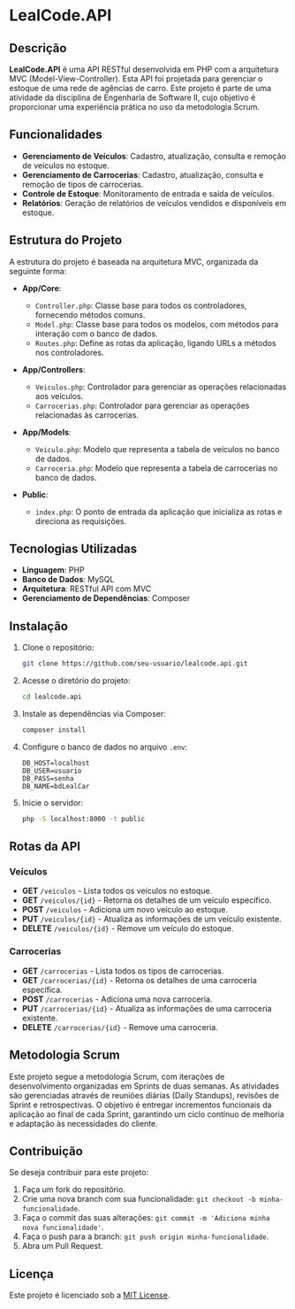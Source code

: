 # LealCode.API

## Descrição

**LealCode.API** é uma API RESTful desenvolvida em PHP com a arquitetura MVC (Model-View-Controller). Esta API foi projetada para gerenciar o estoque de uma rede de agências de carro. Este projeto é parte de uma atividade da disciplina de Engenharia de Software II, cujo objetivo é proporcionar uma experiência prática no uso da metodologia Scrum.

## Funcionalidades

- **Gerenciamento de Veículos**: Cadastro, atualização, consulta e remoção de veículos no estoque.
- **Gerenciamento de Carrocerias**: Cadastro, atualização, consulta e remoção de tipos de carrocerias.
- **Controle de Estoque**: Monitoramento de entrada e saída de veículos.
- **Relatórios**: Geração de relatórios de veículos vendidos e disponíveis em estoque.

## Estrutura do Projeto

A estrutura do projeto é baseada na arquitetura MVC, organizada da seguinte forma:

- **App/Core**:
  - `Controller.php`: Classe base para todos os controladores, fornecendo métodos comuns.
  - `Model.php`: Classe base para todos os modelos, com métodos para interação com o banco de dados.
  - `Routes.php`: Define as rotas da aplicação, ligando URLs a métodos nos controladores.

- **App/Controllers**:
  - `Veiculos.php`: Controlador para gerenciar as operações relacionadas aos veículos.
  - `Carrocerias.php`: Controlador para gerenciar as operações relacionadas às carrocerias.

- **App/Models**:
  - `Veiculo.php`: Modelo que representa a tabela de veículos no banco de dados.
  - `Carroceria.php`: Modelo que representa a tabela de carrocerias no banco de dados.

- **Public**:
  - `index.php`: O ponto de entrada da aplicação que inicializa as rotas e direciona as requisições.

## Tecnologias Utilizadas

- **Linguagem**: PHP
- **Banco de Dados**: MySQL
- **Arquitetura**: RESTful API com MVC
- **Gerenciamento de Dependências**: Composer

## Instalação

1. Clone o repositório:
    ```bash
    git clone https://github.com/seu-usuario/lealcode.api.git
    ```

2. Acesse o diretório do projeto:
    ```bash
    cd lealcode.api
    ```

3. Instale as dependências via Composer:
    ```bash
    composer install
    ```

4. Configure o banco de dados no arquivo `.env`:
    ```
    DB_HOST=localhost
    DB_USER=usuario
    DB_PASS=senha
    DB_NAME=bdLealCar
    ```

5. Inicie o servidor:
    ```bash
    php -S localhost:8000 -t public
    ```

## Rotas da API

### Veículos

- **GET** `/veiculos` - Lista todos os veículos no estoque.
- **GET** `/veiculos/{id}` - Retorna os detalhes de um veículo específico.
- **POST** `/veiculos` - Adiciona um novo veículo ao estoque.
- **PUT** `/veiculos/{id}` - Atualiza as informações de um veículo existente.
- **DELETE** `/veiculos/{id}` - Remove um veículo do estoque.

### Carrocerias

- **GET** `/carrocerias` - Lista todos os tipos de carrocerias.
- **GET** `/carrocerias/{id}` - Retorna os detalhes de uma carroceria específica.
- **POST** `/carrocerias` - Adiciona uma nova carroceria.
- **PUT** `/carrocerias/{id}` - Atualiza as informações de uma carroceria existente.
- **DELETE** `/carrocerias/{id}` - Remove uma carroceria.

## Metodologia Scrum

Este projeto segue a metodologia Scrum, com iterações de desenvolvimento organizadas em Sprints de duas semanas. As atividades são gerenciadas através de reuniões diárias (Daily Standups), revisões de Sprint e retrospectivas. O objetivo é entregar incrementos funcionais da aplicação ao final de cada Sprint, garantindo um ciclo contínuo de melhoria e adaptação às necessidades do cliente.

## Contribuição

Se deseja contribuir para este projeto:

1. Faça um fork do repositório.
2. Crie uma nova branch com sua funcionalidade: `git checkout -b minha-funcionalidade`.
3. Faça o commit das suas alterações: `git commit -m 'Adiciona minha nova funcionalidade'`.
4. Faça o push para a branch: `git push origin minha-funcionalidade`.
5. Abra um Pull Request.

## Licença

Este projeto é licenciado sob a [MIT License](LICENSE).
